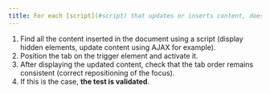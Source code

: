 ```yaml
---
title: For each [script](#script) that updates or inserts content, does the [tab order](#tab-order) remain [consistent](#understandable-reading-order)?
---
```


1. Find all the content inserted in the document using a script (display hidden elements, update content using AJAX for example).
2. Position the tab on the trigger element and activate it.
3. After displaying the updated content, check that the tab order remains consistent (correct repositioning of the focus).
4. If this is the case, **the test is validated**.

